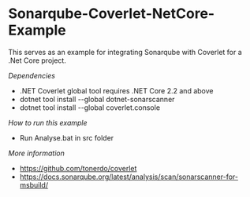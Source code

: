 # Sonarqube-Coverlet-NetCore-Example
This serves as an example for integrating Sonarqube with Coverlet for a .Net Core project.

*Dependencies*

- .NET Coverlet global tool requires .NET Core 2.2 and above
- dotnet tool install --global dotnet-sonarscanner
- dotnet tool install --global coverlet.console

*How to run this example*

- Run Analyse.bat in src folder

*More information*

- https://github.com/tonerdo/coverlet
- https://docs.sonarqube.org/latest/analysis/scan/sonarscanner-for-msbuild/
